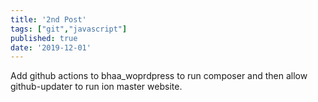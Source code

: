 ```yaml
---
title: '2nd Post'
tags: ["git","javascript"]
published: true
date: '2019-12-01'
---
```


Add github actions to bhaa_woprdpress to run composer and then allow github-updater to run ion master website.